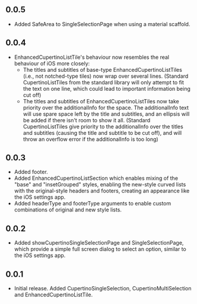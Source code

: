 ## 0.0.5

* Added SafeArea to SingleSelectionPage when using a material scaffold.


## 0.0.4

* EnhancedCupertinoListTile's behaviour now resembles the real behaviour of iOS more closely:
  * The titles and subtitles of base-type EnhancedCupertinoListTiles (i.e., not notched-type tiles) now wrap over several lines. (Standard CupertinoListTiles from the standard library will only attempt to fit the text on one line, which could lead to important information being cut off)
  * The titles and subtitles of EnhancedCupertinoListTiles now take priority over the additionalInfo for the space. The additionalInfo text will use spare space left by the title and subtitles, and an ellipsis will be added if there isn't room to show it all. (Standard CupertinoListTiles give priority to the additionalInfo over the titles and subtitles (causing the title and subtitle to be cut off), and will throw an overflow error if the additionalInfo is too long)

## 0.0.3

* Added footer.
* Added EnhancedCupertinoListSection which enables mixing of the "base" and "insetGrouped" styles, enabling the new-style curved lists with the original-style headers and footers, creating an appearance like the iOS settings app.
* Added headerType and footerType arguments to enable custom combinations of original and new style lists.

## 0.0.2

* Added showCupertinoSingleSelectionPage and SingleSelectionPage, which provide a simple full screen dialog to select an option, similar to the iOS settings app.

## 0.0.1

* Initial release. Added CupertinoSingleSelection, CupertinoMultiSelection and EnhancedCupertinoListTile.
